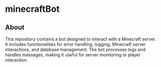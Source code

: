 # minecraftBot

## About

This repository contains a bot designed to interact with a Minecraft server. It includes functionalities for error handling, logging, Minecraft server interactions, and database management. The bot processes logs and handles messages, making it useful for server monitoring or player interaction.

